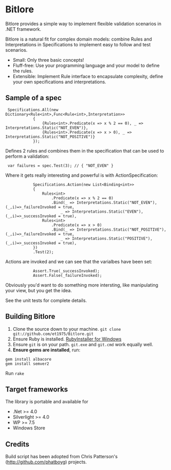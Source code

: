 # Bitlore

Bitlore provides a simple way to implement flexible validation scenarios in .NET framework.

Bitlore is a natural fit for complex domain models: 
 combine Rules and Interpretations in Specifications to implement easy to follow and test scenarios. 

* Small: 
 Only three basic concepts!
* Fluff-free: 
 Use your programming language and your model to define the rules.
* Extensible: 
 Implement Rule interface to encapsulate complexity, define your own specifications and interpretations.

## Sample of a spec
```
 Specifications.All(new Dictionary<Rule<int>,Func<Rule<int>,Interpretation>>
            {
                {Rules<int>.Predicate(x => x % 2 == 0), _ => Interpretations.Static("NOT_EVEN")},
                {Rules<int>.Predicate(x => x > 0), _ => Interpretations.Static("NOT_POSITIVE")}
            });
```

Defines 2 rules and combines them in the specification that can be used to perform a validation:
```
 var failures = spec.Test(3); // { "NOT_EVEN" }
```

Where it gets really interesting and powerful is with ActionSpecification:
```
            Specifications.Action(new List<Binding<int>>
            {
                Rules<int>
                    .Predicate(x => x % 2 == 0)
                    .Bind(_ => Interpretations.Static("NOT_EVEN"), (_,i)=>_failureInvoked = true,
                        _ => Interpretations.Static("EVEN"), (_,i)=>_successInvoked = true),
                Rules<int>
                    .Predicate(x => x > 0)
                    .Bind(_ => Interpretations.Static("NOT_POSITIVE"), (_,i)=>_failureInvoked = true,
                        _ => Interpretations.Static("POSITIVE"), (_,i)=>_successInvoked = true),
            })
            .Test(2);
```
Actions are invoked and we can see that the varialbes have been set:            
```
            Assert.True(_successInvoked);
            Assert.False(_failureInvoked);
```

Obviously you'd want to do something more intersting, like manipulating your view, but you get the idea.

See the unit tests for complete details.


## Building Bitlore

 1. Clone the source down to your machine. 
   `git clone git://github.com/et1975/Bitlore.git`
 1. Ensure Ruby is installed. [RubyInstaller for Windows](http://rubyinstaller.org/)
 1. Ensure `git` is on your path. `git.exe` and `git.cmd` work equally well.
 1. **Ensure gems are installed**, run:

```
gem install albacore
gem install semver2
```

 Run `rake`
 
## Target frameworks
The library is portable and available for
* .Net >= 4.0
* Silverlight >= 4.0
* WP >= 7.5
* Windows Store 

## Credits
Build script has been adopted from Chris Patterson's (http://github.com/phatboyg) projects.
